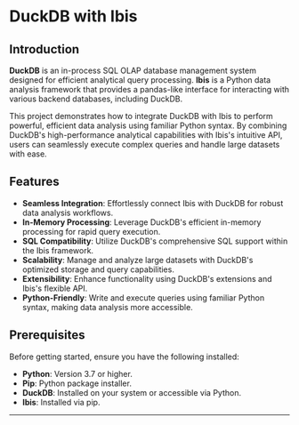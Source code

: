 # DuckDB with Ibis

## Introduction

**DuckDB** is an in-process SQL OLAP database management system designed for efficient analytical query processing. **Ibis** is a Python data analysis framework that provides a pandas-like interface for interacting with various backend databases, including DuckDB.

This project demonstrates how to integrate DuckDB with Ibis to perform powerful, efficient data analysis using familiar Python syntax. By combining DuckDB's high-performance analytical capabilities with Ibis's intuitive API, users can seamlessly execute complex queries and handle large datasets with ease.

## Features

- **Seamless Integration**: Effortlessly connect Ibis with DuckDB for robust data analysis workflows.
- **In-Memory Processing**: Leverage DuckDB's efficient in-memory processing for rapid query execution.
- **SQL Compatibility**: Utilize DuckDB's comprehensive SQL support within the Ibis framework.
- **Scalability**: Manage and analyze large datasets with DuckDB's optimized storage and query capabilities.
- **Extensibility**: Enhance functionality using DuckDB's extensions and Ibis's flexible API.
- **Python-Friendly**: Write and execute queries using familiar Python syntax, making data analysis more accessible.

## Prerequisites

Before getting started, ensure you have the following installed:

- **Python**: Version 3.7 or higher.
- **Pip**: Python package installer.
- **DuckDB**: Installed on your system or accessible via Python.
- **Ibis**: Installed via pip.

---
